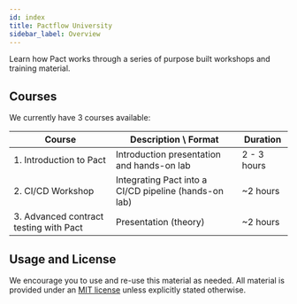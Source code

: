 ```yaml
---
id: index
title: Pactflow University
sidebar_label: Overview
---
```


Learn how Pact works through a series of purpose built workshops and training material.

## Courses

We currently have 3 courses available:

| Course | Description \ Format | Duration |
| ------ | ----------- | -------- |
| 1. Introduction to Pact | Introduction presentation and hands-on lab | 2 - 3 hours |
| 2. CI/CD Workshop | Integrating Pact into a CI/CD pipeline (hands-on lab) | ~2 hours |
| 3. Advanced contract testing with Pact | Presentation (theory) | ~2 hours |

## Usage and License

We encourage you to use and re-use this material as needed. All material is provided under an [MIT license](https://opensource.org/licenses/MIT) unless explicitly stated otherwise.